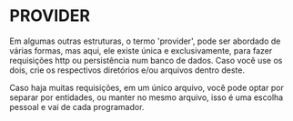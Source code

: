# PROVIDER
Em algumas outras estruturas, o termo 'provider', pode ser abordado de várias formas, mas aqui, ele 
existe única e exclusivamente, para fazer requisições http ou persistência num banco de dados. Caso 
você use os dois, crie os respectivos diretórios e/ou arquivos dentro deste.

Caso haja muitas requisições, em um único arquivo, você pode optar por separar por entidades, ou 
manter no mesmo arquivo, isso é uma escolha pessoal e vai de cada programador.